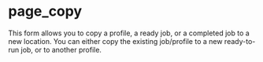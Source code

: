 # page\_copy

This form allows you to copy a profile, a ready job, or a completed job
to a new location. You can either copy the existing job/profile to a new
ready-to-run job, or to another profile. 
